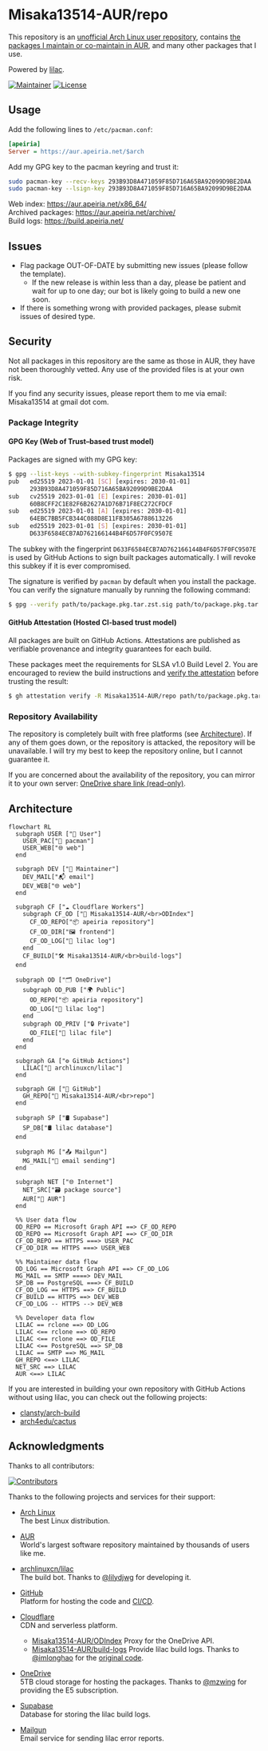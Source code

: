 # Misaka13514-AUR/repo

This repository is an [unofficial Arch Linux user repository](https://wiki.archlinux.org/title/Unofficial_user_repositories), contains [the packages I maintain or co-maintain in AUR](https://aur.archlinux.org/packages/?K=Misaka13514&SeB=M), and many other packages that I use.

Powered by [lilac](https://github.com/Misaka13514-AUR/lilac).

[![Maintainer](https://img.shields.io/static/v1?label=maintainer&message=Misaka13514&color=333333)](https://aur.archlinux.org/account/Misaka13514)
[![License](https://img.shields.io/github/license/Misaka13514-AUR/PKGBUILDs)](https://github.com/Misaka13514-AUR/repo/blob/main/LICENSE)

## Usage

Add the following lines to `/etc/pacman.conf`:

```ini
[apeiria]
Server = https://aur.apeiria.net/$arch
```

Add my GPG key to the pacman keyring and trust it:

```sh
sudo pacman-key --recv-keys 293B93D8A471059F85D716A65BA92099D9BE2DAA
sudo pacman-key --lsign-key 293B93D8A471059F85D716A65BA92099D9BE2DAA
```

Web index: https://aur.apeiria.net/x86_64/  
Archived packages: https://aur.apeiria.net/archive/  
Build logs: https://build.apeiria.net/

## Issues

* Flag package OUT-OF-DATE by submitting new issues (please follow the template).
  * If the new release is within less than a day, please be patient and wait for up to one day; our bot is likely going to build a new one soon.
* If there is something wrong with provided packages, please submit issues of desired type.

## Security

Not all packages in this repository are the same as those in AUR, they have not been thoroughly vetted. Any use of the provided files is at your own risk.

If you find any security issues, please report them to me via email: Misaka13514 at gmail dot com.

### Package Integrity

#### GPG Key (Web of Trust–based trust model)

Packages are signed with my GPG key:

```sh
$ gpg --list-keys --with-subkey-fingerprint Misaka13514
pub   ed25519 2023-01-01 [SC] [expires: 2030-01-01]
      293B93D8A471059F85D716A65BA92099D9BE2DAA
sub   cv25519 2023-01-01 [E] [expires: 2030-01-01]
      60B8CFF2C1E82F6B2627A1D76B71F8EC272CFDCF
sub   ed25519 2023-01-01 [A] [expires: 2030-01-01]
      64EBC7BB5FCB344C088D8E11FB305A6788613226
sub   ed25519 2023-01-01 [S] [expires: 2030-01-01]
      D633F6584ECB7AD762166144B4F6D57F0FC9507E
```

The subkey with the fingerprint `D633F6584ECB7AD762166144B4F6D57F0FC9507E` is used by GitHub Actions to sign built packages automatically. I will revoke this subkey if it is ever compromised.

The signature is verified by `pacman` by default when you install the package. You can verify the signature manually by running the following command:

```sh
$ gpg --verify path/to/package.pkg.tar.zst.sig path/to/package.pkg.tar.zst
```

#### GitHub Attestation (Hosted CI-based trust model)

All packages are built on GitHub Actions. Attestations are published as verifiable provenance and integrity guarantees for each build.

These packages meet the requirements for SLSA v1.0 Build Level 2. You are encouraged to review the build instructions and [verify the attestation](https://docs.github.com/en/actions/security-for-github-actions/using-artifact-attestations/using-artifact-attestations-to-establish-provenance-for-builds) before trusting the result:

```sh
$ gh attestation verify -R Misaka13514-AUR/repo path/to/package.pkg.tar.zst
```

### Repository Availability

The repository is completely built with free platforms (see [Architecture](#architecture)). If any of them goes down, or the repository is attacked, the repository will be unavailable. I will try my best to keep the repository online, but I cannot guarantee it.

If you are concerned about the availability of the repository, you can mirror it to your own server: [OneDrive share link (read-only)](https://lockinwize-my.sharepoint.com/:f:/g/personal/misaka13514_lockinwize_onmicrosoft_com/Es6uIZIqFmVEs2LgpOy6MUQB_hGYl6_LV-K2rO8SwkIijA).

## Architecture

```mermaid
flowchart RL
  subgraph USER ["👤 User"]
    USER_PAC["🐧 pacman"]
    USER_WEB["🌐 web"]
  end

  subgraph DEV ["🧙 Maintainer"]
    DEV_MAIL["📬 email"]
    DEV_WEB["🌐 web"]
  end

  subgraph CF ["☁️ Cloudflare Workers"]
    subgraph CF_OD ["📂 Misaka13514-AUR/<br>ODIndex"]
      CF_OD_REPO["📦 apeiria repository"]
      CF_OD_DIR["🖼️ frontend"]
      CF_OD_LOG["📜 lilac log"]
    end
    CF_BUILD["🛠️ Misaka13514-AUR/<br>build-logs"]
  end

  subgraph OD ["🗂️ OneDrive"]
    subgraph OD_PUB ["🌍 Public"]
      OD_REPO["📦 apeiria repository"]
      OD_LOG["📜 lilac log"]
    end
    subgraph OD_PRIV ["🔒 Private"]
      OD_FILE["📄 lilac file"]
    end
  end

  subgraph GA ["⚙️ GitHub Actions"]
    LILAC["🤖 archlinuxcn/lilac"]
  end

  subgraph GH ["🐙 GitHub"]
    GH_REPO["📁 Misaka13514-AUR/<br>repo"]
  end

  subgraph SP ["🛢️ Supabase"]
    SP_DB["🛢️ lilac database"]
  end

  subgraph MG ["📤 Mailgun"]
    MG_MAIL["📧 email sending"]
  end

  subgraph NET ["🌐 Internet"]
    NET_SRC["🗃️ package source"]
    AUR["📁 AUR"]
  end

  %% User data flow
  OD_REPO == Microsoft Graph API ==> CF_OD_REPO
  OD_REPO == Microsoft Graph API ==> CF_OD_DIR
  CF_OD_REPO == HTTPS ===> USER_PAC
  CF_OD_DIR == HTTPS ===> USER_WEB

  %% Maintainer data flow
  OD_LOG == Microsoft Graph API ==> CF_OD_LOG
  MG_MAIL == SMTP ====> DEV_MAIL
  SP_DB == PostgreSQL ===> CF_BUILD
  CF_OD_LOG == HTTPS ==> CF_BUILD
  CF_BUILD == HTTPS ==> DEV_WEB
  CF_OD_LOG -- HTTPS --> DEV_WEB

  %% Developer data flow
  LILAC == rclone ==> OD_LOG
  LILAC <== rclone ==> OD_REPO
  LILAC <== rclone ==> OD_FILE
  LILAC <== PostgreSQL ==> SP_DB
  LILAC == SMTP ==> MG_MAIL
  GH_REPO <==> LILAC
  NET_SRC ==> LILAC
  AUR <==> LILAC
```

If you are interested in building your own repository with GitHub Actions without using lilac, you can check out the following projects:
  - [clansty/arch-build](https://github.com/clansty/arch-build)
  - [arch4edu/cactus](https://github.com/arch4edu/cactus)

## Acknowledgments

Thanks to all contributors:

[![Contributors](https://contrib.rocks/image?repo=Misaka13514-AUR/repo&max=10000&columns=12)](https://github.com/Misaka13514-AUR/repo/graphs/contributors)

Thanks to the following projects and services for their support:

- [Arch Linux](https://archlinux.org)  
  The best Linux distribution.

- [AUR](https://aur.archlinux.org)  
  World's largest software repository maintained by thousands of users like me.

- [archlinuxcn/lilac](https://github.com/archlinuxcn/lilac)  
  The build bot. Thanks to [@lilydjwg](https://github.com/lilydjwg) for developing it.

- [GitHub](https://github.com)  
  Platform for hosting the code and [CI/CD](https://github.com/Misaka13514-AUR/repo/actions).

- [Cloudflare](https://www.cloudflare.com)  
  CDN and serverless platform.

  - [Misaka13514-AUR/ODIndex](https://github.com/Misaka13514-AUR/ODIndex) Proxy for the OneDrive API.
  - [Misaka13514-AUR/build-logs](https://github.com/Misaka13514-AUR/build-logs) Provide lilac build logs. Thanks to [@imlonghao](https://github.com/imlonghao) for the [original code](https://github.com/imlonghao/archlinuxcn-packages).

- [OneDrive](https://onedrive.com)  
  5TB cloud storage for hosting the packages. Thanks to [@mzwing](https://github.com/mzwing) for providing the E5 subscription.

- [Supabase](https://supabase.com)  
  Database for storing the lilac build logs.

- [Mailgun](https://www.mailgun.com)  
  Email service for sending lilac error reports.
